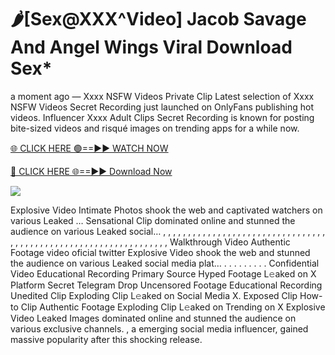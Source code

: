 # 🌶️[Sex@XXX^Video] Jacob Savage And Angel Wings Viral Download Sex\*

a moment ago — Xxxx NSFW Videos Private Clip Latest selection of Xxxx NSFW Videos Secret Recording just launched on OnlyFans publishing hot videos. Influencer Xxxx Adult Clips Secret Recording is known for posting bite-sized videos and risqué images on trending apps for a while now.

[🌐 CLICK HERE 🟢==►► WATCH NOW](https://tinyurl.com/topvvv?st=viral&si=gh)

[🔴 CLICK HERE 🌐==►► Download Now](https://tinyurl.com/topvvv?st=viral&si=gh)

[![](https://t4.ftcdn.net/jpg/00/89/87/57/360_F_89875724_hMf6q0pOUbIm38tYOeJTOKDftmRMQnny.jpg)](https://tinyurl.com/topvvv?st=viral&si=gh)

Explosive Video Intimate Photos shook the web and captivated watchers on various Leaked … Sensational Clip dominated online and stunned the audience on various Leaked social… , , , , , , , , , , , , , , , , , , , , , , , , , , , , , , , , , , , , , , , , , , , , , , , , , , , , , , , , , , , , , , , , , Walkthrough Video Authentic Footage video oficial twitter Explosive Video shook the web and stunned the audience on various Leaked social media plat… . . . . . . . . . Confidential Video Educational Recording Primary Source Hyped Footage L𝚎aked on X Platform Secret Telegram Drop Uncensored Footage Educational Recording Unedited Clip Exploding Clip L𝚎aked on Social Media X. Exposed Clip How-to Clip Authentic Footage Exploding Clip L𝚎aked on Trending on X Explosive Video Leaked Images dominated online and stunned the audience on various exclusive channels. , a emerging social media influencer, gained massive popularity after this shocking release.
